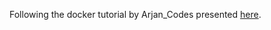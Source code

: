 Following the docker tutorial by Arjan_Codes presented [here](https://www.youtube.com/watch?v=zkMRWDQV4Tg&list=PLC0nd42SBTaO3aajVi2FomC86q6TeRM_Y&t=209s).
